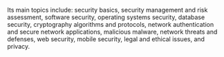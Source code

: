 Its main topics include: security basics, security management and risk assessment, software security, operating systems security, database security, cryptography algorithms and protocols, network authentication and secure network applications, malicious malware, network threats and defenses, web security, mobile security, legal and ethical issues, and privacy.
